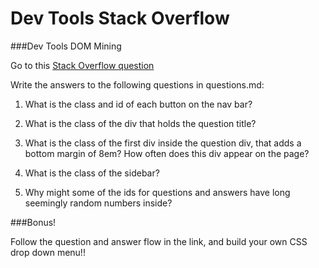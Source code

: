 Dev Tools Stack Overflow
=========================

###Dev Tools DOM Mining

Go to this [Stack Overflow question](http://stackoverflow.com/questions/9953482/how-to-make-a-pure-css-based-dropdown-menu)

Write the answers to the following questions in questions.md:

1. What is the class and id of each button on the nav bar?

2. What is the class of the div that holds the question title?

3. What is the class of the first div inside the question div, that adds a bottom margin of 8em? How often does this div appear on the page?

4. What is the class of the sidebar? 

5. Why might some of the ids for questions and answers have long seemingly random numbers inside?

###Bonus!

Follow the question and answer flow in the link, and build your own CSS drop down menu!!
